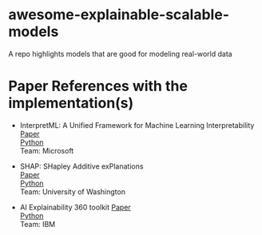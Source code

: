 # awesome-explainable-scalable-models
A repo highlights models that are good for modeling real-world data


# Paper References with the implementation(s)
* InterpretML: A Unified Framework for Machine Learning Interpretability  
[Paper](https://arxiv.org/pdf/1909.09223.pdf)  
[Python](https://github.com/interpretml/interpret)  
Team: Microsoft  

* SHAP: SHapley Additive exPlanations  
[Paper](http://papers.nips.cc/paper/7062-a-unified-approach-to-interpreting-model-predictions.pdf)  
[Python](https://github.com/slundberg/shap)  
Team: University of Washington  

* AI Explainability 360 toolkit
[Paper](https://arxiv.org/pdf/1909.03012.pdf)  
[Python](https://github.com/IBM/AIX360/)  
Team: IBM  
